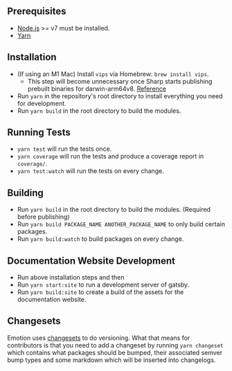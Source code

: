 ## Prerequisites

- [Node.js](http://nodejs.org/) >= v7 must be installed.
- [Yarn](https://yarnpkg.com/en/docs/install)

## Installation

- (If using an M1 Mac) Install `vips` via Homebrew: `brew install vips`.
  - This step will become unnecessary once Sharp starts publishing prebuilt
    binaries for darwin-arm64v8.
    [Reference](https://github.com/lovell/sharp/issues/2460#issuecomment-751491241)
- Run `yarn` in the repository's root directory to install everything you need for development.
- Run `yarn build` in the root directory to build the modules.

## Running Tests

- `yarn test` will run the tests once.
- `yarn coverage` will run the tests and produce a coverage report in `coverage/`.
- `yarn test:watch` will run the tests on every change.

## Building

- Run `yarn build` in the root directory to build the modules. (Required before publishing)
- Run `yarn build PACKAGE_NAME ANOTHER_PACKAGE_NAME` to only build certain packages.
- Run `yarn build:watch` to build packages on every change.

## Documentation Website Development

- Run above installation steps and then
- Run `yarn start:site` to run a development server of gatsby.
- Run `yarn build:site` to create a build of the assets for the documentation website.

## Changesets

Emotion uses [changesets](https://github.com/Noviny/changesets) to do versioning. What that means for contributors is that you need to add a changeset by running `yarn changeset` which contains what packages should be bumped, their associated semver bump types and some markdown which will be inserted into changelogs.
